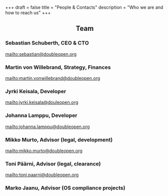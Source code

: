 +++
draft = false
title = "People & Contacts"
description = "Who we are and how to reach us"
+++

<h2 style="text-align: center">Team</h2>

### Sebastian Schuberth, CEO & CTO

<mailto:sebastian@doubleopen.org>

### Martin von Willebrand, Strategy, Finances

<mailto:martin.vonwillebrand@doubleopen.org>

### Jyrki Keisala, Developer

<mailto:jyrki.keisala@douleopen.org>

### Johanna Lamppu, Developer

<mailto:johanna.lamppu@doubleopen.org>

### Mikko Murto, Advisor (legal, development)

<mailto:mikko.murto@doubleopen.org>

### Toni Päärni, Advisor (legal, clearance)

<mailto:toni.paarni@doubleopen.org>

### Marko Jaanu, Advisor (OS compliance projects)
